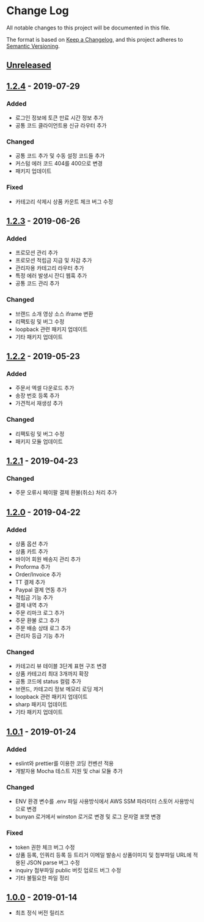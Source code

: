 # Change Log

All notable changes to this project will be documented in this file.

The format is based on [Keep a Changelog](https://keepachangelog.com/en/1.0.0/),
and this project adheres to [Semantic Versioning](https://semver.org/spec/v2.0.0.html).

## [Unreleased]

## [1.2.4] - 2019-07-29

### Added

- 로그인 정보에 토큰 만료 시간 정보 추가
- 공통 코드 클라이언트용 신규 라우터 추가

### Changed

- 공통 코드 추가 및 수동 설정 코드들 추가
- 커스텀 에러 코드 404를 400으로 변경
- 패키지 업데이트

### Fixed

- 카테고리 삭제시 상품 카운트 체크 버그 수정

## [1.2.3] - 2019-06-26

### Added

- 프로모션 관리 추가
- 프로모션 적립금 지급 및 차감 추가
- 관리자용 카테고리 라우터 추가
- 특정 에러 발생시 잔디 웹훅 추가
- 공통 코드 관리 추가

### Changed

- 브랜드 소개 영상 소스 iframe 변환
- 리팩토링 및 버그 수정
- loopback 관련 패키지 업데이트
- 기타 패키지 업데이트

## [1.2.2] - 2019-05-23

### Added

- 주문서 엑셀 다운로드 추가
- 송장 번호 등록 추가
- 가견적서 재생성 추가

### Changed

- 리팩토링 및 버그 수정
- 패키지 모듈 업데이트

## [1.2.1] - 2019-04-23

### Changed

- 주문 오류시 페이팔 결제 환불(취소) 처리 추가

## [1.2.0] - 2019-04-22

### Added

- 상품 옵션 추가
- 상품 카트 추가
- 바이어 회원 배송지 관리 추가
- Proforma 추가
- Order/Invoice 추가
- TT 결제 추가
- Paypal 결제 연동 추가
- 적립금 기능 추가
- 결제 내역 추가
- 주문 리마크 로그 추가
- 주문 환불 로그 추가
- 주문 배송 상태 로그 추가
- 관리자 등급 기능 추가

### Changed

- 카테고리 뷰 테이블 3단계 표현 구조 변경
- 상품 카테고리 최대 3개까지 확장
- 공통 코드에 status 컬럼 추가
- 브랜드, 카테고리 정보 메모리 로딩 제거
- loopback 관련 패키지 업데이트
- sharp 패키지 업데이트
- 기타 패키지 업데이트

## [1.0.1] - 2019-01-24

### Added

- eslint와 prettier를 이용한 코딩 컨벤션 적용
- 개발자용 Mocha 테스트 지원 및 chai 모듈 추가

### Changed

- ENV 환경 변수를 .env 파일 사용방식에서 AWS SSM 파라미터 스토어 사용방식으로 변경
- bunyan 로거에서 winston 로거로 변경 및 로그 문자열 포맷 변경

### Fixed

- token 권한 체크 버그 수정
- 상품 등록, 인쿼리 등록 등 트리거 이메일 발송시 상품이미지 및 첨부파일 URL에 적용된 JSON parse 버그 수정
- inquiry 첨부파일 public 버킷 업로드 버그 수정
- 기타 불필요한 파일 정리

## [1.0.0] - 2019-01-14

- 최초 정식 버전 릴리즈

<!-- Types of changes
### Added
- 새로운 기능
### Changed
- 기존 기능의 변경사항
### Deprecated
- 곧 지워질 기능
### Removed
- 지금 지워진 기능
### Fixed
- 버그 픽스
### Security
- 취약점이 있는 경우
-->

[unreleased]: https://github.com/B2Labs/umma-trade-admin-server/compare/v1.2.4...HEAD
[1.2.4]: https://github.com/B2Labs/umma-trade-admin-server/compare/v1.2.3...v1.2.4
[1.2.3]: https://github.com/B2Labs/umma-trade-admin-server/compare/v1.2.2...v1.2.3
[1.2.2]: https://github.com/B2Labs/umma-trade-admin-server/compare/v1.2.1...v1.2.2
[1.2.1]: https://github.com/B2Labs/umma-trade-admin-server/compare/v1.2.0...v1.2.1
[1.2.0]: https://github.com/B2Labs/umma-trade-admin-server/compare/v1.0.1...v1.2.0
[1.0.1]: https://github.com/B2Labs/umma-trade-admin-server/compare/v1.0.0...v1.0.1
[1.0.0]: https://github.com/B2Labs/umma-trade-admin-server/compare/28daf7851b473d40ac6f76f99543c6dad8ba891e...v1.0.0
